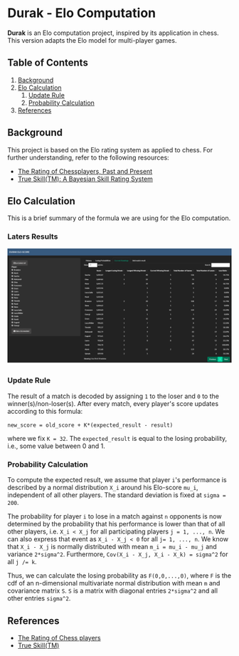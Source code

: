 # Durak - Elo Computation

**Durak** is an Elo computation project, inspired by its application in chess. This version adapts the Elo model for multi-player games.

## Table of Contents
1. [Background](#background)
2. [Elo Calculation](#elo-calculation)
    1. [Update Rule](#update-rule)
    2. [Probability Calculation](#probability-calculation)
3. [References](#references)

## Background
This project is based on the Elo rating system as applied to chess. For further understanding, refer to the following resources:
- [The Rating of Chessplayers, Past and Present](https://gwern.net/doc/statistics/order/comparison/1978-elo-theratingofchessplayerspastandpresent.pdf)
- [True Skill(TM): A Bayesian Skill Rating System](https://www.microsoft.com/en-us/research/wp-content/uploads/2007/01/NIPS2006_0688.pdf)

## Elo Calculation
This is a brief summary of the formula we are using for the Elo computation.

### Laters Results

![Results](results.png)

### Update Rule
The result of a match is decoded by assigning `1` to the loser and `0` to the winner(s)/non-loser(s). After every match, every player's score updates according to this formula:
```
new_score = old_score + K*(expected_result - result)
```
where we fix `K = 32`. The `expected_result` is equal to the losing probability, i.e., some value between 0 and 1.

### Probability Calculation
To compute the expected result, we assume that player `i`'s performance is described by a normal distribution `X_i` around his Elo-score `mu_i`, independent of all other players. The standard deviation is fixed at `sigma = 200`. 

The probability for player `i` to lose in a match against `n` opponents is now determined by the probability that his performance is lower than that of all other players, i.e. `X_i < X_j` for all participating players `j = 1, ..., n`. We can also express that event as `X_i - X_j < 0` for all `j= 1, ..., n`. 
We know that `X_i - X_j` is normally distributed with mean `m_i = mu_i - mu_j` and variance `2*sigma^2`. Furthermore, `Cov(X_i - X_j, X_i - X_k) = sigma^2` for all `j /= k`. 

Thus, we can calculate the losing probability as `F(0,0,...,0)`, where `F` is the cdf of an n-dimensional multivariate normal distribution with mean `m` and covariance matrix `S`. `S` is a matrix with diagonal entries `2*sigma^2` and all other entries `sigma^2`.


## References
- [The Rating of Chess players](https://gwern.net/doc/statistics/order/comparison/1978-elo-theratingofchessplayerspastandpresent.pdf)
- [True Skill(TM)](https://www.microsoft.com/en-us/research/wp-content/uploads/2007/01/NIPS2006_0688.pdf)
